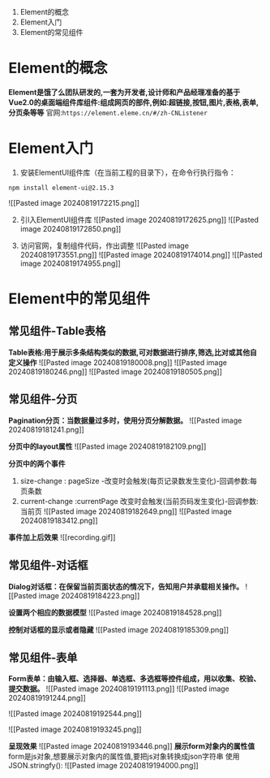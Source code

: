 1. Element的概念
2. Element入门
3. Element的常见组件


# Element的概念
**Element是饿了么团队研发的,一套为开发者,设计师和产品经理准备的基于Vue2.0的桌面端组件库组件:组成网页的部件,例如:超链接,按钮,图片,表格,表单,分页条等等**
官网:`https://element.eleme.cn/#/zh-CNListener`

# Element入门
1) 安装ElementUI组件库（在当前工程的目录下），在命令行执行指令：
```
npm install element-ui@2.15.3
```
![[Pasted image 20240819172215.png]]

2) 引l入ElementUI组件库
![[Pasted image 20240819172625.png]]
![[Pasted image 20240819172850.png]]

3) 访问官网，复制组件代码，作出调整
![[Pasted image 20240819173551.png]]
![[Pasted image 20240819174014.png]]
![[Pasted image 20240819174955.png]]


# Element中的常见组件

## 常见组件-Table表格
**Table表格:用于展示多条结构类似的数据,可对数据进行排序,筛选,比对或其他自定义操作**
![[Pasted image 20240819180008.png]]
![[Pasted image 20240819180246.png]]
![[Pasted image 20240819180505.png]]

## 常见组件-分页
**Pagination分页：当数据量过多时，使用分页分解数据。**
![[Pasted image 20240819181241.png]]

**分页中的layout属性**
![[Pasted image 20240819182109.png]]

**分页中的两个事件**
1) size-change :   pageSize -改变时会触发(每页记录数发生变化)-回调参数:每页条数
2) current-change  :currentPage 改变时会触发(当前页码发生变化)-回调参数:当前页
![[Pasted image 20240819182649.png]]
![[Pasted image 20240819183412.png]]

**事件加上后效果**
![[recording.gif]]

## 常见组件-对话框
**Dialog对话框：在保留当前页面状态的情况下，告知用户并承载相关操作。**
![[Pasted image 20240819184223.png]]

**设置两个相应的数据模型**
![[Pasted image 20240819184528.png]]


**控制对话框的显示或者隐藏**
![[Pasted image 20240819185309.png]]

## 常见组件-表单
**Form表单：由输入框、选择器、单选框、多选框等控件组成，用以收集、校验、提交数据。**
![[Pasted image 20240819191113.png]]
![[Pasted image 20240819191244.png]]

![[Pasted image 20240819192544.png]]

![[Pasted image 20240819193245.png]]

**呈现效果**
![[Pasted image 20240819193446.png]]
**展示form对象内的属性值**
form是js对象,想要展示对象内的属性值,要把js对象转换成json字符串
使用JSON.stringfy():
![[Pasted image 20240819194000.png]]



